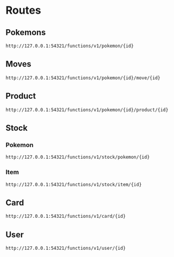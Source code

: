 # Routes

## Pokemons 

````
http://127.0.0.1:54321/functions/v1/pokemon/{id}
````

## Moves

````
http://127.0.0.1:54321/functions/v1/pokemon/{id}/move/{id}
````

## Product

````
http://127.0.0.1:54321/functions/v1/pokemon/{id}/product/{id}
````

## Stock
### Pokemon
````
http://127.0.0.1:54321/functions/v1/stock/pokemon/{id}
````
### Item
````
http://127.0.0.1:54321/functions/v1/stock/item/{id}
````

## Card
````
http://127.0.0.1:54321/functions/v1/card/{id}
````

## User
````
http://127.0.0.1:54321/functions/v1/user/{id}
````
